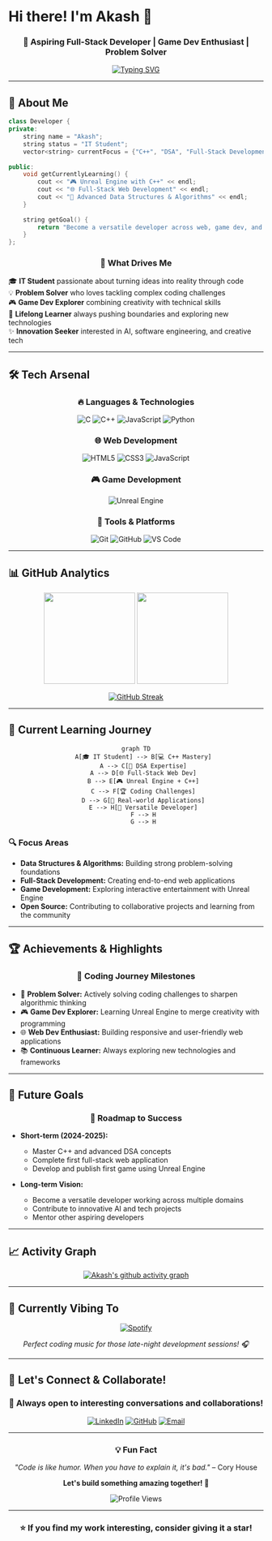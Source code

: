 # Hi there! I'm Akash 👋

<div align="center">
  
### 🚀 Aspiring Full-Stack Developer | Game Dev Enthusiast | Problem Solver

[![Typing SVG](https://readme-typing-svg.herokuapp.com?font=Fira+Code&size=22&duration=3000&pause=1000&color=36BCF7&center=true&vCenter=true&width=600&lines=Welcome+to+my+coding+universe!;Building+the+future+with+code;Always+learning%2C+always+growing)](https://git.io/typing-svg)

</div>

---

## 🎯 About Me

```cpp
class Developer {
private:
    string name = "Akash";
    string status = "IT Student";
    vector<string> currentFocus = {"C++", "DSA", "Full-Stack Development"};
    
public:
    void getCurrentlyLearning() {
        cout << "🎮 Unreal Engine with C++" << endl;
        cout << "🌐 Full-Stack Web Development" << endl;
        cout << "🧠 Advanced Data Structures & Algorithms" << endl;
    }
    
    string getGoal() {
        return "Become a versatile developer across web, game dev, and AI! 🚀";
    }
};
```

<div align="center">

### 💫 What Drives Me

</div>

🎓 **IT Student** passionate about turning ideas into reality through code  
💡 **Problem Solver** who loves tackling complex coding challenges  
🎮 **Game Dev Explorer** combining creativity with technical skills  
🌱 **Lifelong Learner** always pushing boundaries and exploring new technologies  
✨ **Innovation Seeker** interested in AI, software engineering, and creative tech

---

## 🛠️ Tech Arsenal

<div align="center">

### 🔥 Languages & Technologies

![C](https://img.shields.io/badge/C-00599C?style=for-the-badge&logo=c&logoColor=white)
![C++](https://img.shields.io/badge/C%2B%2B-00599C?style=for-the-badge&logo=c%2B%2B&logoColor=white)
![JavaScript](https://img.shields.io/badge/JavaScript-F7DF1E?style=for-the-badge&logo=javascript&logoColor=black)
![Python](https://img.shields.io/badge/Python-3776AB?style=for-the-badge&logo=python&logoColor=white)

### 🌐 Web Development

![HTML5](https://img.shields.io/badge/HTML5-E34F26?style=for-the-badge&logo=html5&logoColor=white)
![CSS3](https://img.shields.io/badge/CSS3-1572B6?style=for-the-badge&logo=css3&logoColor=white)
![JavaScript](https://img.shields.io/badge/JavaScript-F7DF1E?style=for-the-badge&logo=javascript&logoColor=black)

### 🎮 Game Development

![Unreal Engine](https://img.shields.io/badge/Unreal%20Engine-313131?style=for-the-badge&logo=unreal-engine&logoColor=white)

### 🔧 Tools & Platforms

![Git](https://img.shields.io/badge/Git-F05032?style=for-the-badge&logo=git&logoColor=white)
![GitHub](https://img.shields.io/badge/GitHub-100000?style=for-the-badge&logo=github&logoColor=white)
![VS Code](https://img.shields.io/badge/VS%20Code-007ACC?style=for-the-badge&logo=visual-studio-code&logoColor=white)

</div>

---

## 📊 GitHub Analytics

<div align="center">
  
<img height="180em" src="https://github-readme-stats.vercel.app/api?username=YOUR_USERNAME&show_icons=true&theme=tokyonight&include_all_commits=true&count_private=true"/>
<img height="180em" src="https://github-readme-stats.vercel.app/api/top-langs/?username=YOUR_USERNAME&layout=compact&langs_count=8&theme=tokyonight"/>

</div>

<div align="center">
  
[![GitHub Streak](https://streak-stats.demolab.com/?user=YOUR_USERNAME&theme=tokyonight)](https://git.io/streak-stats)

</div>

---

## 🎯 Current Learning Journey

<div align="center">

```mermaid
graph TD
    A[🎓 IT Student] --> B[💻 C++ Mastery]
    A --> C[🧠 DSA Expertise]
    A --> D[🌐 Full-Stack Web Dev]
    B --> E[🎮 Unreal Engine + C++]
    C --> F[🏆 Coding Challenges]
    D --> G[🚀 Real-world Applications]
    E --> H[🎯 Versatile Developer]
    F --> H
    G --> H
```

</div>

### 🔍 Focus Areas

- **Data Structures & Algorithms:** Building strong problem-solving foundations
- **Full-Stack Development:** Creating end-to-end web applications
- **Game Development:** Exploring interactive entertainment with Unreal Engine
- **Open Source:** Contributing to collaborative projects and learning from the community

---

## 🏆 Achievements & Highlights

<div align="center">

### 🌟 Coding Journey Milestones

</div>

- 🎯 **Problem Solver:** Actively solving coding challenges to sharpen algorithmic thinking
- 🎮 **Game Dev Explorer:** Learning Unreal Engine to merge creativity with programming
- 🌐 **Web Dev Enthusiast:** Building responsive and user-friendly web applications
- 📚 **Continuous Learner:** Always exploring new technologies and frameworks

---

## 🚀 Future Goals

<div align="center">

### 🎯 Roadmap to Success

</div>

- **Short-term (2024-2025):**
  - Master C++ and advanced DSA concepts
  - Complete first full-stack web application
  - Develop and publish first game using Unreal Engine
  
- **Long-term Vision:**
  - Become a versatile developer working across multiple domains
  - Contribute to innovative AI and tech projects
  - Mentor other aspiring developers

---

## 📈 Activity Graph

<div align="center">

[![Akash's github activity graph](https://activity-graph.herokuapp.com/graph?username=YOUR_USERNAME&theme=tokyo-night)](https://github.com/YOUR_USERNAME/github-readme-activity-graph)

</div>

---

## 🎵 Currently Vibing To

<div align="center">

[![Spotify](https://spotify-github-profile.vercel.app/api/spotify-playing)](https://spotify-github-profile.vercel.app/api/spotify-playing)

*Perfect coding music for those late-night development sessions! 🎧*

</div>

---

## 💬 Let's Connect & Collaborate!

<div align="center">

### 🌟 Always open to interesting conversations and collaborations!

[![LinkedIn](https://img.shields.io/badge/LinkedIn-0077B5?style=for-the-badge&logo=linkedin&logoColor=white)](https://linkedin.com/in/YOUR_USERNAME)
[![GitHub](https://img.shields.io/badge/GitHub-100000?style=for-the-badge&logo=github&logoColor=white)](https://github.com/YOUR_USERNAME)
[![Email](https://img.shields.io/badge/Email-D14836?style=for-the-badge&logo=gmail&logoColor=white)](mailto:your.email@example.com)

</div>

---

<div align="center">

### 💡 Fun Fact

*"Code is like humor. When you have to explain it, it's bad."* – Cory House

**Let's build something amazing together! 🚀**

![Profile Views](https://komarev.com/ghpvc/?username=YOUR_USERNAME&color=blueviolet&style=for-the-badge)

</div>

---

<div align="center">
  
### ⭐ If you find my work interesting, consider giving it a star!

</div>
